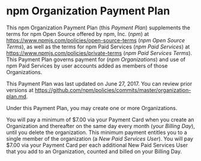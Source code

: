 # npm Organization Payment Plan

This npm Organization Payment Plan (this _Payment Plan_) supplements
the terms for npm Open Source offered by npm, Inc. (_npm_) at
<https://www.npmjs.com/policies/open-source-terms> (_npm Open Source
Terms_), as well as the terms for npm Paid Services (_npm Paid Services_)
at <https://www.npmjs.com/policies/private-terms> (_npm
Paid Services Terms_). This Payment Plan governs payment for
(_npm Organizations_) and use of npm Paid Services by user
accounts added as members of those Organizations.

This Payment Plan was last updated on
June 27, 2017.
You can review prior versions at
<https://github.com/npm/policies/commits/master/organization-plan.md>.

Under this Payment Plan, you may create one or more Organizations.

You will pay a minimum of $7.00 via your Payment Card when you create
an Organization and thereafter on the same day every month (your
_Billing Day_), until you delete the organization. This minimum payment
entitles you to a single member of the organization (a _New Paid Services
User_). You will pay $7.00 via your Payment Card per each additional
New Paid Services User that you add to an Organization, counted and
billed on your Billing Day.

